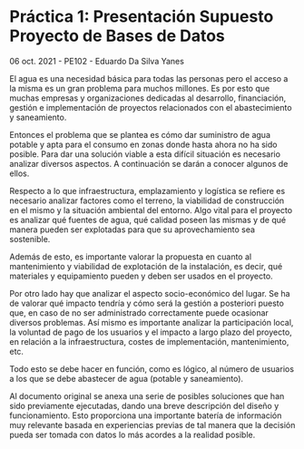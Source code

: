 # Práctica 1: Presentación Supuesto Proyecto de Bases de Datos
06 oct. 2021 - PE102 - Eduardo Da Silva Yanes

El agua es una necesidad básica para todas las personas pero el acceso a la misma es un gran problema para muchos millones. Es por esto que muchas empresas y organizaciones dedicadas al desarrollo, financiación, gestión e implementación de proyectos relacionados con el abastecimiento y saneamiento.

Entonces el problema que se plantea es cómo dar suministro de agua potable y apta para el consumo en zonas donde hasta ahora no ha sido posible. Para dar una solución viable a esta difícil situación es necesario analizar diversos aspectos. A continuación se darán a conocer algunos de ellos.

Respecto a lo que infraestructura, emplazamiento y logística se refiere es necesario analizar factores como el terreno, la viabilidad de construcción en el mismo y la situación ambiental del entorno. Algo vital para el proyecto es analizar qué fuentes de agua, qué calidad poseen las mismas y de qué manera pueden ser explotadas para que su aprovechamiento sea sostenible.

Además de esto, es importante valorar la propuesta en cuanto al mantenimiento y viabilidad de explotación de la instalación, es decir, qué materiales y equipamiento pueden y deben ser usados en el proyecto.

Por otro lado hay que analizar el aspecto socio-económico del lugar. Se ha de valorar qué impacto tendría y cómo será la gestión a posteriori puesto que, en caso de no ser administrado correctamente puede ocasionar diversos problemas. Así mismo es importante analizar la participación local, la voluntad de pago de los usuarios y el impacto a largo plazo del proyecto, en relación a la infraestructura, costes de implementación, mantenimiento, etc.

Todo esto se debe hacer en función, como es lógico, al número de usuarios a los que se debe abastecer de agua (potable y saneamiento).

Al documento original se anexa una serie de posibles soluciones que han sido previamente ejecutadas, dando una breve descripción del diseño y funcionamiento. Esto proporciona una importante batería de información muy relevante basada en experiencias previas de tal manera que la decisión pueda ser tomada con datos lo más acordes a la realidad posible.

